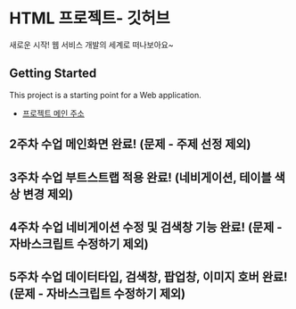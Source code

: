 # HTML 프로젝트- 깃허브

새로운 시작! 웹 서비스 개발의 세계로 떠나보아요~

## Getting Started

This project is a starting point for a Web application.

- [프로젝트 메인 주소](https://github.com/yeeuuuu/WEB_MAIN)

## 2주차 수업 메인화면 완료! (문제 - 주제 선정 제외)

## 3주차 수업 부트스트랩 적용 완료! (네비게이션, 테이블 색상 변경 제외)

## 4주차 수업 네비게이션 수정 및 검색창 기능 완료! (문제 - 자바스크립트 수정하기 제외)

## 5주차 수업 데이터타입, 검색창, 팝업창, 이미지 호버 완료! (문제 - 자바스크립트 수정하기 제외)
